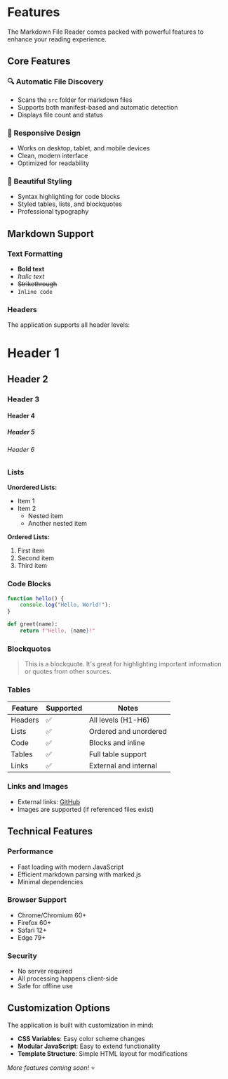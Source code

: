 # Features

The Markdown File Reader comes packed with powerful features to enhance your reading experience.

## Core Features

### 🔍 Automatic File Discovery
- Scans the `src` folder for markdown files
- Supports both manifest-based and automatic detection
- Displays file count and status

### 📱 Responsive Design
- Works on desktop, tablet, and mobile devices
- Clean, modern interface
- Optimized for readability

### 🎨 Beautiful Styling
- Syntax highlighting for code blocks
- Styled tables, lists, and blockquotes
- Professional typography

## Markdown Support

### Text Formatting
- **Bold text**
- *Italic text*
- ~~Strikethrough~~
- `Inline code`

### Headers
The application supports all header levels:

# Header 1
## Header 2
### Header 3
#### Header 4
##### Header 5
###### Header 6

### Lists

**Unordered Lists:**
- Item 1
- Item 2
  - Nested item
  - Another nested item

**Ordered Lists:**
1. First item
2. Second item
3. Third item

### Code Blocks

```javascript
function hello() {
    console.log("Hello, World!");
}
```

```python
def greet(name):
    return f"Hello, {name}!"
```

### Blockquotes

> This is a blockquote. It's great for highlighting important information or quotes from other sources.

### Tables

| Feature | Supported | Notes |
|---------|-----------|-------|
| Headers | ✅ | All levels (H1-H6) |
| Lists | ✅ | Ordered and unordered |
| Code | ✅ | Blocks and inline |
| Tables | ✅ | Full table support |
| Links | ✅ | External and internal |

### Links and Images
- External links: [GitHub](https://github.com)
- Images are supported (if referenced files exist)

## Technical Features

### Performance
- Fast loading with modern JavaScript
- Efficient markdown parsing with marked.js
- Minimal dependencies

### Browser Support
- Chrome/Chromium 60+
- Firefox 60+
- Safari 12+
- Edge 79+

### Security
- No server required
- All processing happens client-side
- Safe for offline use

## Customization Options

The application is built with customization in mind:

- **CSS Variables**: Easy color scheme changes
- **Modular JavaScript**: Easy to extend functionality
- **Template Structure**: Simple HTML layout for modifications

*More features coming soon!* ⭐
